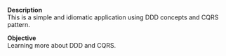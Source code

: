 <b>Description</b><br/>
This is a simple and idiomatic application using DDD concepts and CQRS pattern.

<b>Objective</b></br>
Learning more about DDD and CQRS.
